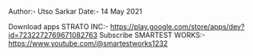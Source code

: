 Author:- Utso Sarkar
Date:- 14 May 2021

Download apps STRATO INC:- https://play.google.com/store/apps/dev?id=7232272769671082763
Subscribe SMARTEST WORKS:- https://www.youtube.com/@smartestworks1232